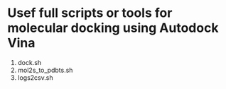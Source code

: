 # Usef full scripts or tools for molecular docking using Autodock Vina 

1. dock.sh
2. mol2s_to_pdbts.sh
3. logs2csv.sh
